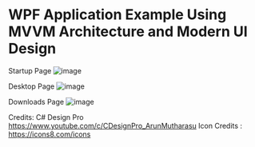 # WPF Application Example Using MVVM Architecture and Modern UI Design

Startup Page
![image](https://user-images.githubusercontent.com/76102459/174875937-6379c154-0dec-42a0-9fe6-670a08800893.png)

Desktop Page
![image](https://user-images.githubusercontent.com/76102459/174876595-36ec05c4-3df6-4845-9a71-4d42130e4645.png)

Downloads Page
![image](https://user-images.githubusercontent.com/76102459/174876690-ab700d2b-0b8e-42ed-8e80-1ff2b47b1cda.png)





Credits: C# Design Pro https://www.youtube.com/c/CDesignPro_ArunMutharasu
         Icon Credits : https://icons8.com/icons
